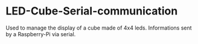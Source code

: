 # LED-Cube-Serial-communication
Used to manage the display of a cube made of 4x4 leds. Informations sent by a Raspberry-Pi via serial.
